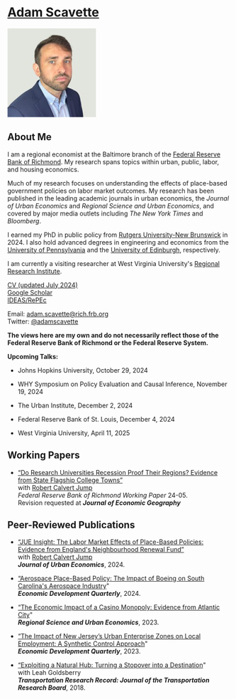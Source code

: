 # [Adam Scavette](https://www.richmondfed.org/region_communities/people/scavette)

<img src="/1664665342086.jpg">

<h2>About Me</h2>
<p> I am a regional economist at the Baltimore branch of the <a href="https://www.richmondfed.org/">Federal Reserve Bank of Richmond</a>. My research spans topics within urban, public, labor, and housing economics. 
  
<p> Much of my research focuses on understanding the effects of place-based government policies on labor market outcomes. My research has been published in the leading academic journals in urban economics, the <i>Journal of Urban Economics</i> and <i>Regional Science and Urban Economics</i>, and covered by major media outlets including <i>The New York Times</i> and <i>Bloomberg</i>.</p>

<p> I earned my PhD in public policy from <a href="https://bloustein.rutgers.edu/">Rutgers University-New Brunswick</a> in 2024. I also hold advanced degrees in engineering and economics from the <a href="https://www.seas.upenn.edu/">University of Pennsylvania</a> and the <a href="https://www.ed.ac.uk/economics">University of Edinburgh</a>, respectively. </p>

<p> I am currently a visiting researcher at West Virginia University's <a href="https://rri.wvu.edu/">Regional Research Institute</a>.</p>

<a href="adamscavette_CV.pdf" download>CV (updated July 2024)</a><br>
<a href="https://scholar.google.com/citations?user=UWVskVMAAAAJ&hl=en">Google Scholar</a><br>
<a href="https://ideas.repec.org/f/psc838.html">IDEAS/RePEc</a>

Email: <a href="mailto:adam.scavette@rich.frb.org">adam.scavette@rich.frb.org</a><br>
Twitter: <a href="https://twitter.com/AdamScavette">@adamscavette</a><br>
<p><strong>The views here are my own and do not necessarily reflect those of the Federal Reserve Bank of Richmond or the Federal Reserve System.</strong></p>

<p><strong>Upcoming Talks:</strong></p>
<ul>
<p><li>Johns Hopkins University, October 29, 2024</li></p>
<p><li>WHY Symposium on Policy Evaluation and Causal Inference, November 19, 2024</li></p>
<p><li>The Urban Institute, December 2, 2024</li></p>
<p><li>Federal Reserve Bank of St. Louis, December 4, 2024</li></p>
<p><li>West Virginia University, April 11, 2025</li></p>
</ul>

<h2>Working Papers</h2>

<ul>
<p><li><a href="https://www.richmondfed.org/-/media/RichmondFedOrg/publications/research/working_papers/2024/wp24-05.pdf">“Do Research Universities Recession Proof Their Regions? Evidence from State Flagship College Towns”</a><br> with <a href="https://www.robcalvertjump.com/">Robert Calvert Jump</a><br><i>Federal Reserve Bank of Richmond Working Paper </i>24-05.<br> Revision requested at <strong><i>Journal of Economic Geography</i></strong></li></p>
</ul>
<h2>Peer-Reviewed Publications</h2>

<ul>
<p><li><a href="JumpScavette_NRF_JUE_2024.pdf">“JUE Insight: The Labor Market Effects of Place-Based Policies: Evidence from England's Neighbourhood Renewal Fund”</a><br> with <a href="https://www.robcalvertjump.com/">Robert Calvert Jump</a><br> <strong><i>Journal of Urban Economics</i></strong>, 2024.</li>
<p><li><a href="Scavette_EDQ_Boeing.pdf">“Aerospace Place-Based Policy: The Impact of Boeing on South Carolina's Aerospace Industry</a>"<br> <strong><i>Economic Development Quarterly</i></strong>, 2024.</li></p>
<p><li><a href="Scavette_RSUE_AtlanticCity.pdf">“The Economic Impact of a Casino Monopoly: Evidence from Atlantic City</a>"<br> <strong><i>Regional Science and Urban Economics</i></strong>, 2023.</li></p>
<p><li><a href="Scavette_EDQ_NJenterprisezones.pdf">“The Impact of New Jersey’s Urban Enterprise Zones on Local Employment: A Synthetic Control Approach</a>"<br> <strong><i>Economic Development Quarterly</i></strong>, 2023.</li></p>
<p><li><a href="ScavetteGoldsberry_TRR_ExploitingNaturalHub.pdf">“Exploiting a Natural Hub: Turning a Stopover into a Destination</a>"<br>with Leah Goldsberry<br><strong><i>Transportation Research Record: Journal of the Transportation Research Board</i></strong>, 2018.</li></p>





